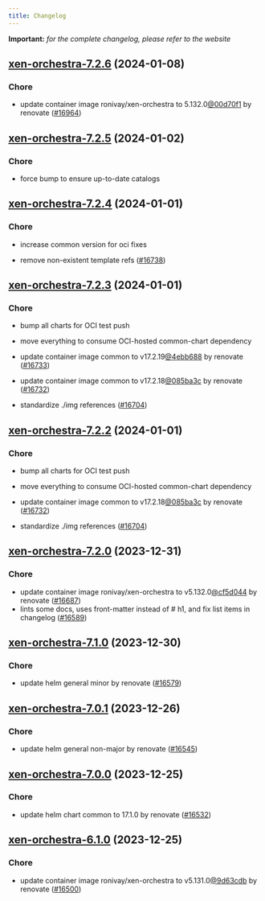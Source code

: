 ```yaml
---
title: Changelog
---
```


**Important:**
*for the complete changelog, please refer to the website*



## [xen-orchestra-7.2.6](https://github.com/truecharts/charts/compare/xen-orchestra-7.2.5...xen-orchestra-7.2.6) (2024-01-08)

### Chore



- update container image ronivay/xen-orchestra to 5.132.0[@00d70f1](https://github.com/00d70f1) by renovate ([#16964](https://github.com/truecharts/charts/issues/16964))


## [xen-orchestra-7.2.5](https://github.com/truecharts/charts/compare/xen-orchestra-7.2.4...xen-orchestra-7.2.5) (2024-01-02)

### Chore



- force bump to ensure up-to-date catalogs


## [xen-orchestra-7.2.4](https://github.com/truecharts/charts/compare/xen-orchestra-7.2.3...xen-orchestra-7.2.4) (2024-01-01)

### Chore



- increase common version for oci fixes

- remove non-existent template refs ([#16738](https://github.com/truecharts/charts/issues/16738))


## [xen-orchestra-7.2.3](https://github.com/truecharts/charts/compare/xen-orchestra-7.2.0...xen-orchestra-7.2.3) (2024-01-01)

### Chore



- bump all charts for OCI test push

- move everything to consume OCI-hosted common-chart dependency

- update container image common to v17.2.19[@4ebb688](https://github.com/4ebb688) by renovate ([#16733](https://github.com/truecharts/charts/issues/16733))

- update container image common to v17.2.18[@085ba3c](https://github.com/085ba3c) by renovate ([#16732](https://github.com/truecharts/charts/issues/16732))

- standardize ./img references ([#16704](https://github.com/truecharts/charts/issues/16704))


## [xen-orchestra-7.2.2](https://github.com/truecharts/charts/compare/xen-orchestra-7.2.0...xen-orchestra-7.2.2) (2024-01-01)

### Chore



- bump all charts for OCI test push

- move everything to consume OCI-hosted common-chart dependency

- update container image common to v17.2.18[@085ba3c](https://github.com/085ba3c) by renovate ([#16732](https://github.com/truecharts/charts/issues/16732))

- standardize ./img references ([#16704](https://github.com/truecharts/charts/issues/16704))
## [xen-orchestra-7.2.0](https://github.com/truecharts/charts/compare/xen-orchestra-7.1.0...xen-orchestra-7.2.0) (2023-12-31)

### Chore

- update container image ronivay/xen-orchestra to v5.132.0[@cf5d044](https://github.com/cf5d044) by renovate ([#16687](https://github.com/truecharts/charts/issues/16687))
- lints some docs, uses front-matter instead of # h1, and fix list items in changelog ([#16589](https://github.com/truecharts/charts/issues/16589))

## [xen-orchestra-7.1.0](https://github.com/truecharts/charts/compare/xen-orchestra-7.0.1...xen-orchestra-7.1.0) (2023-12-30)

### Chore

- update helm general minor by renovate ([#16579](https://github.com/truecharts/charts/issues/16579))

## [xen-orchestra-7.0.1](https://github.com/truecharts/charts/compare/xen-orchestra-7.0.0...xen-orchestra-7.0.1) (2023-12-26)

### Chore

- update helm general non-major by renovate ([#16545](https://github.com/truecharts/charts/issues/16545))

## [xen-orchestra-7.0.0](https://github.com/truecharts/charts/compare/xen-orchestra-6.1.0...xen-orchestra-7.0.0) (2023-12-25)

### Chore

- update helm chart common to 17.1.0 by renovate ([#16532](https://github.com/truecharts/charts/issues/16532))

## [xen-orchestra-6.1.0](https://github.com/truecharts/charts/compare/xen-orchestra-6.0.11...xen-orchestra-6.1.0) (2023-12-25)

### Chore

- update container image ronivay/xen-orchestra to v5.131.0[@9d63cdb](https://github.com/9d63cdb) by renovate ([#16500](https://github.com/truecharts/charts/issues/16500))

